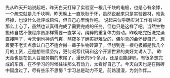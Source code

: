 先从昨天开始说起吧，昨天白天打碎了实验室一根几千块的电极，也是心有余悸，一个疏忽就是几千块啊，昨天晚上一直耿耿于怀，虽然说起来只是实验器材，难免坏掉，也没什么批评或赔偿，但自己心里愧怍吧。
说起来似乎确实对工作有些没那么上心了，虽然也认真得完成了需要完成的任务，但也只是这样了吧。当然生物搬砖自然不像程序员那样需要一直学习，纯粹的重复体力劳动。昨晚吃完饭洗完澡直接睡了，今天倒也神清气爽，熬夜多了确实挺难受的，偶尔真的会怀疑自己，想着要不老实点承认自己不适合搬一辈子生物砖算了。但想到连一根电极都是我几个月的工资，还是想继续坚持，更何况写代码和这个开源世界的美好太诱人了。
昨天竟也是在饥人谷服务期的末尾了，漫长的5个多月，还是没能辞职。有很多想完成的东西，在不学习的时候往往那么有动力，太看好自己了。今天白天也是在搬砖中国度过了，尽有些乐不思蜀？学习总是动力不足，前路漫漫，为剑作伴。。
